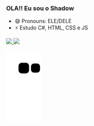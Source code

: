 ### OLA!! Eu sou o Shadow


- 😄 Pronouns: ELE/DELE
- ⚡ Estudo C#, HTML, CSS e JS

<div>
  <a href="https://github.com/1SHAD0W1">
  <img height="145m" src="https://github-readme-stats.vercel.app/api?username=1SHAD0W1&show_icons=true&theme=midnight-purple&include_all_commits=true&count_private=true"/>
  <img height="145m" src="https://github-readme-stats.vercel.app/api/top-langs/?username=1SHAD0W1&layout=compact&langs_count=7&theme=midnight-purple"/>
</div>
  

 ![Snake animation](https://github.com/1SHAD0W1/1SHAD0W1/blob/output/github-contribution-grid-snake.svg)



